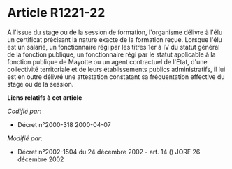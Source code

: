 # Article R1221-22

A l'issue du stage ou de la session de formation, l'organisme délivre à l'élu un certificat précisant la nature exacte de la
formation reçue. Lorsque l'élu est un salarié, un fonctionnaire régi par les titres 1er à IV du statut général de la fonction
publique, un fonctionnaire régi par le statut applicable à la fonction publique de Mayotte ou un agent contractuel de l'Etat,
d'une collectivité territoriale et de leurs établissements publics administratifs, il lui est en outre délivré une
attestation constatant sa fréquentation effective du stage ou de la session.

**Liens relatifs à cet article**

_Codifié par_:

  - Décret n°2000-318 2000-04-07

_Modifié par_:

  - Décret n°2002-1504 du 24 décembre 2002 - art. 14 () JORF 26 décembre 2002
